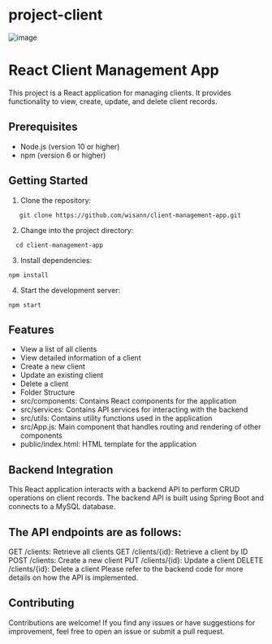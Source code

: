 # project-client

![image](https://github.com/wisann/project-client/assets/121894013/3e904674-cd7e-49c4-ab09-706dfa775885)

# React Client Management App

This project is a React application for managing clients. It provides functionality to view, create, update, and delete client records.

## Prerequisites

- Node.js (version 10 or higher)
- npm (version 6 or higher)

## Getting Started

1. Clone the repository:
```shell
   git clone https://github.com/wisann/client-management-app.git
  ```
2. Change into the project directory:
```shell
  cd client-management-app
 ```
3. Install dependencies:
```shell
npm install
```
4. Start the development server:
```shell
npm start
```
## Features
- View a list of all clients
- View detailed information of a client
- Create a new client
- Update an existing client
- Delete a client
- Folder Structure
- src/components: Contains React components for the application
- src/services: Contains API services for interacting with the backend
- src/utils: Contains utility functions used in the application
- src/App.js: Main component that handles routing and rendering of other components
- public/index.html: HTML template for the application
## Backend Integration
This React application interacts with a backend API to perform CRUD operations on client records. The backend API is built using Spring Boot and connects to a MySQL database.

## The API endpoints are as follows:

GET /clients: Retrieve all clients
GET /clients/{id}: Retrieve a client by ID
POST /clients: Create a new client
PUT /clients/{id}: Update a client
DELETE /clients/{id}: Delete a client
Please refer to the backend code for more details on how the API is implemented.

## Contributing
Contributions are welcome! If you find any issues or have suggestions for improvement, feel free to open an issue or submit a pull request.
